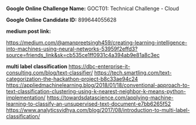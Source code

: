 **Google Online Challenge Name:** GOCT01: Technical Challenge - Cloud

**Google Online Candidate ID:** 899644055628

**medium post link:** 

https://medium.com/@amanpreetsingh459/creating-learning-intelligence-into-machines-using-neural-networks-53959f2effd3?source=friends_link&sk=cb535ce1ff0931c4a394ab9e81a8c3ec


**multi label classification**
https://dbc-enterprise-it-consulting.com/blog/text-classifier/
https://tech.smartling.com/text-categorization-the-hackathon-project-b8c33ae94c24
https://appliedmachinelearning.blog/2018/01/18/conventional-approach-to-text-classification-clustering-using-k-nearest-neighbor-k-means-python-implementation/
https://towardsdatascience.com/applying-machine-learning-to-classify-an-unsupervised-text-document-e7bb6265f52
https://www.analyticsvidhya.com/blog/2017/08/introduction-to-multi-label-classification/
